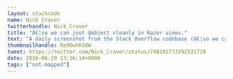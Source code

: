 ```yaml
---
layout: stackcode
name: Nick Craver
twitterhandle: Nick_Craver
title: "Â€¦so we can just @object cleanly in Razor views."
text: "A daily screenshot from the Stack Overflow codebase (â€¦so we can just @object cleanly in Razor views). "
thumbnailhandle: Re9DwhR3UW
tweet: https://twitter.com/Nick_Craver/status/748102773292531718
date: 2016-06-29 13:36:14+0000
tags: ["not-mapped"]
---
```


